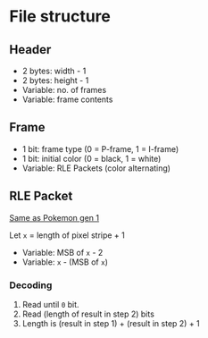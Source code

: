 # File structure
## Header
- 2 bytes: width - 1
- 2 bytes: height - 1
- Variable: no. of frames
- Variable: frame contents

## Frame
- 1 bit: frame type (0 = P-frame, 1 = I-frame)
- 1 bit: initial color (0 = black, 1 = white)
- Variable: RLE Packets (color alternating)

## RLE Packet
[Same as Pokemon gen 1](https://www.youtube.com/watch?v=aF1Yw_wu2cM)

Let `x` = length of pixel stripe + 1
- Variable: MSB of `x` - 2
- Variable: `x` - (MSB of `x`)

### Decoding
1. Read until `0` bit.
2. Read (length of result in step 2) bits
3. Length is (result in step 1) + (result in step 2) + 1

